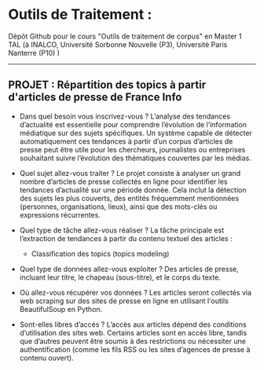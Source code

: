 # Outils de Traitement :
Dépôt Github pour le cours "Outils de traitement de corpus" en Master 1 TAL (à INALCO, Université Sorbonne Nouvelle (P3), Université Paris Nanterre (P10) )

---

## PROJET : Répartition des topics à partir d'articles de presse de France Info

- Dans quel besoin vous inscrivez-vous ?
L’analyse des tendances d’actualité est essentielle pour comprendre l’évolution de l’information médiatique sur des sujets spécifiques. Un système capable de détecter automatiquement ces tendances à partir d’un corpus d’articles de presse peut être utile pour les chercheurs, journalistes ou entreprises souhaitant suivre l’évolution des thématiques couvertes par les médias.

- Quel sujet allez-vous traiter ?
Le projet consiste à analyser un grand nombre d’articles de presse collectés en ligne pour identifier les tendances d’actualité sur une période donnée. Cela inclut la détection des sujets les plus couverts, des entités fréquemment mentionnées (personnes, organisations, lieux), ainsi que des mots-clés ou expressions récurrentes.

- Quel type de tâche allez-vous réaliser ?
La tâche principale est l’extraction de tendances à partir du contenu textuel des articles :
  - Classification des topics (topics modeling)

- Quel type de données allez-vous exploiter ?
Des articles de presse, incluant leur titre, le chapeau (sous-titre), et le corps du texte.

- Où allez-vous récupérer vos données ?
Les articles seront collectés via web scraping sur des sites de presse en ligne en utilisant l'outils BeautifulSoup en Python.

- Sont-elles libres d’accès ?
L’accès aux articles dépend des conditions d’utilisation des sites web. Certains articles sont en accès libre, tandis que d’autres peuvent être soumis à des restrictions ou nécessiter une authentification (comme les fils RSS ou les sites d’agences de presse à contenu ouvert).
